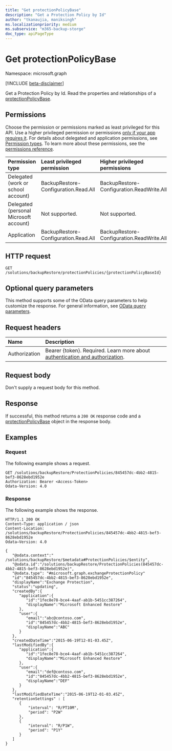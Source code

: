 ```yaml
---
title: "Get protectionPolicyBase"
description: "Get a Protection Policy by Id"
author: "tkanaujia, maniksingh"
ms.localizationpriority: medium
ms.subservice: "m365-backup-storge"
doc_type: apiPageType
---
```

# Get protectionPolicyBase

Namespace: microsoft.graph

[!INCLUDE [beta-disclaimer](../../includes/beta-disclaimer.md)]

Get a Protection Policy by Id. Read the properties and relationships of a [protectionPolicyBase](../resources/protectionpolicybase.md).

## Permissions

Choose the permission or permissions marked as least privileged for this API. Use a higher privileged permission or permissions [only if your app requires it](/graph/permissions-overview#best-practices-for-using-microsoft-graph-permissions). For details about delegated and application permissions, see [Permission types](/graph/permissions-overview#permission-types). To learn more about these permissions, see the [permissions reference](/graph/permissions-reference).

<!-- {
  "blockType": "permissions",
  "name": "protectionpolicybase-get-permissions"
}
-->
<!--[!INCLUDE [permissions-table](../includes/permissions/protectionpolicybase-get-permissions.md)]-->
|Permission type|Least privileged permission|Higher privileged permissions|
|:---|:---|:---|
|Delegated (work or school account)|BackupRestore-Configuration.Read.All|BackupRestore-Configuration.ReadWrite.All|
|Delegated (personal Microsoft account)|Not supported.|Not supported.|
|Application|BackupRestore-Configuration.Read.All|BackupRestore-Configuration.ReadWrite.All|

## HTTP request

<!-- {
  "blockType": "ignored"
}
-->
``` http
GET /solutions/backupRestore/protectionPolicies/{protectionPolicyBaseId}
```

## Optional query parameters

This method supports some of the OData query parameters to help customize the response. For general information, see [OData query parameters](/graph/query-parameters).

## Request headers

|Name|Description|
|:---|:---|
|Authorization|Bearer {token}. Required. Learn more about [authentication and authorization](/graph/auth/auth-concepts).|

## Request body

Don't supply a request body for this method.

## Response

If successful, this method returns a `200 OK` response code and a [protectionPolicyBase](../resources/protectionpolicybase.md) object in the response body.

## Examples

### Request

The following example shows a request.
<!-- {
  "blockType": "request",
  "name": "get_protectionpolicybase"
}
-->
``` http
GET /solutions/backupRestore/ProtectionPolicies/845457dc-4bb2-4815-bef3-8628ebd1952e
Authorization: Bearer <Access-Token>
Odata-Version: 4.0
```

### Response

The following example shows the response.
<!-- {
  "blockType": "response",
  "truncated": true,
  "@odata.type": "microsoft.backupRestore.protectionPolicyBase"
}
-->
``` http
HTTP/1.1 200 OK
Content–Type: application / json
Content-Location: /solutions/backupRestore/ProtectionPolicies/845457dc-4bb2-4815-bef3-8628ebd1952e
Odata–Version: 4.0

{
   "@odata.context":" /solutions/backupRestore/$metadata#ProtectionPolicies/$entity",
   "@odata.id":"/solutions/backupRestore/ProtectionPolicies(845457dc-4bb2-4815-bef3-8628ebd1952e)",
   "@odata.type": "#microsoft.graph.exchangeProtectionPolicy"
   "id":"845457dc-4bb2-4815-bef3-8628ebd1952e",
   "displayName":"Exchange Protection",
   "status":"updating",
   "createdBy":{
      "application":{
         "id":"1fec8e78-bce4-4aaf-ab1b-5451cc387264",
         "displayName":"Microsoft Enhanced Restore"
      },
      "user":{
         "email":"abc@contoso.com",
         "id":"845457dc-4bb2-4815-bef3-8628ebd1952e",
         "displayName":"ABC"
      }
   },
   "createdDateTime":"2015-06-19T12-01-03.45Z",
   "lastModifiedBy":{
      "application":{
         "id":"1fec8e78-bce4-4aaf-ab1b-5451cc387264",
         "displayName":"Microsoft Enhanced Restore"
      },
      "user":{
         "email":"def@contoso.com",
         "id":"845457dc-4bb2-4815-bef3-8628ebd1952e",
         "displayName":"DEF"
      }
   },
   "lastModifiedDateTime":"2015-06-19T12-01-03.45Z",
   "retentionSettings" : [
      {
          "interval": "R/PT10M",
          "period": "P2W"
      },
      {
          "interval": "R/P1W",
          "period": "P1Y"
      }
   ]
}
```